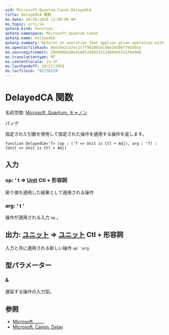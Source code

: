 ```yaml
---
uid: Microsoft.Quantum.Canon.DelayedCA
title: DelayedCA 関数
ms.date: 10/26/2020 12:00:00 AM
ms.topic: article
qsharp.kind: function
qsharp.namespace: Microsoft.Quantum.Canon
qsharp.name: DelayedCA
qsharp.summary: Returns an operation that applies given operation with given argument.
ms.openlocfilehash: 8ee55e2ca7ec2cff9618b5dc66e19d88779d39ce
ms.sourcegitcommit: 29e0d88a30e4166fa580132124b0eb57e1f0e986
ms.translationtype: MT
ms.contentlocale: ja-JP
ms.lasthandoff: 10/27/2020
ms.locfileid: "92716219"
---
```

# <a name="delayedca-function"></a>DelayedCA 関数

名前空間: [Microsoft. Quantum. キャノン](xref:Microsoft.Quantum.Canon)

パック [](https://nuget.org/packages/)


指定された引数を使用して指定された操作を適用する操作を返します。

```qsharp
function DelayedCA<'T> (op : ('T => Unit is Ctl + Adj), arg : 'T) : (Unit => Unit is Ctl + Adj)
```


## <a name="input"></a>入力

### <a name="op--t--unit-ctl--adj"></a>op: ' t => [Unit](xref:microsoft.quantum.lang-ref.unit) Ctl + 形容詞

戻り値を適用した結果として適用される操作


### <a name="arg--t"></a>arg: ' t '

操作が適用される入力 `op` 。



## <a name="output--unit--unit-ctl--adj"></a>出力: [ユニット](xref:microsoft.quantum.lang-ref.unit) => [ユニット](xref:microsoft.quantum.lang-ref.unit) Ctl + 形容詞

入力と共に適用される新しい操作 `op``arg`

## <a name="type-parameters"></a>型パラメーター

### <a name="t"></a>&

遅延する操作の入力型。

## <a name="see-also"></a>参照

- [Microsoft.........](xref:Microsoft.Quantum.Canon.Delayed)
- [Microsoft. Canon. Delay](xref:Microsoft.Quantum.Canon.Delay)